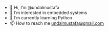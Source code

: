 - 👋 Hi, I’m @undalmustafa
- 👀 I’m interested in embedded systems
- 🌱 I’m currently learning Python
- 📫 How to reach me 
  undalmustafa@gmail.com

<!---
undalmustafa/undalmustafa is a ✨ special ✨ repository because its `README.md` (this file) appears on your GitHub profile.
You can click the Preview link to take a look at your changes.
--->
